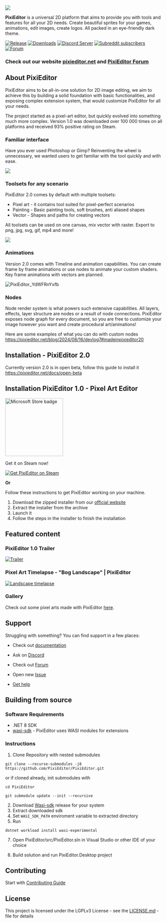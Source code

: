 <img src="https://github.com/user-attachments/assets/bd08c8bd-f610-449d-b1e2-6a990e562518">


**PixiEditor** is a universal 2D platform that aims to provide you with tools and features for all your 2D needs. Create beautiful sprites for your games, animations, edit images, create logos. All packed in an eye-friendly dark theme.     


[![Release](https://img.shields.io/github/v/release/flabbet/PixiEditor)](https://github.com/flabbet/PixiEditor/releases) 
[![Downloads](https://img.shields.io/github/downloads/PixiEditor/PixiEditor/total)](https://github.com/flabbet/PixiEditor/releases)
[![Discord Server](https://badgen.net/badge/discord/join%20chat/7289DA?icon=discord)](https://discord.gg/qSRMYmq)
[![Subreddit subscribers](https://img.shields.io/reddit/subreddit-subscribers/PixiEditor?label=%20r%2FPixiEditor&logoColor=%23e3002d)](https://reddit.com/r/PixiEditor)
[![Forum](https://img.shields.io/badge/PixiEditor-Forum-red?link=https%3A%2F%2Fforum.pixieditor.net%2F)](https://forum.pixieditor.net/)

### Check out our website [pixieditor.net](https://pixieditor.net) and [PixiEditor Forum](https://forum.pixieditor.net/)

## About PixiEditor

PixiEditor aims to be all-in-one solution for 2D image editing, we aim to achieve this by building a solid foundation with basic functionalities, and exposing complex extension system, that would customize PixiEditor for all your needs.

The project started as a pixel-art editor, but quickly evolved into something much more complex. Version 1.0 was downloaded over 100 000 times on all platforms and received 93% positive rating on Steam.

### Familiar interface

Have you ever used Photoshop or Gimp? Reinventing the wheel is unnecessary, we wanted users to get familiar with the tool quickly and with ease. 

![](https://opencollective-production.s3.us-west-1.amazonaws.com/account-long-description/d2e269a7-8ded-4e0a-a723-c014730dba1c/PixiEditor_6OoxS5PGVD.png)

### Toolsets for any scenario

PixiEditor 2.0 comes by default with multiple toolsets: 
- Pixel art - it contains tool suited for pixel-perfect scenarios
- Painting - Basic painting tools, soft brushes, anti aliased shapes
- Vector - Shapes and paths for creating vectors

All toolsets can be used on one canvas, mix vector with raster. Export to png, jpg, svg, gif, mp4 and more!

![](https://github.com/user-attachments/assets/605c901a-24aa-4c91-9ef9-0fa44878b614)

### Animations

Version 2.0 comes with Timeline and animation capabilities. You can create frame by frame animations or use nodes to animate your custom shaders.
Key frame animations with vectors are planned.

![PixiEditor_YdWFRnYxfb](https://github.com/user-attachments/assets/8fba0c6c-35c8-4ccb-9d69-d6beaff5d97f)

### Nodes

Node render system is what powers such extensive capabilities. All layers, effects, layer structure are nodes or a result of node connections. PixiEditor exposes node graph for every document, so you are free to customize your image however you want and create procedural art/animations!

Here are some examples of what you can do with custom nodes https://pixieditor.net/blog/2024/08/16/devlog7#madeinpixieditor20

## Installation - PixiEditor 2.0

Currently version 2.0 is in open beta, follow this guide to install it https://pixieditor.net/docs/open-beta

## Installation PixiEditor 1.0 - Pixel Art Editor

<a href='//www.microsoft.com/store/apps/9NDDRHS8PBRN?cid=storebadge&ocid=badge'><img src='https://developer.microsoft.com/store/badges/images/English_get-it-from-MS.png' alt='Microsoft Store badge' width="184"/></a>

Get it on Steam now!

[![Get PixiEditor on Steam](https://user-images.githubusercontent.com/121322/228988640-32fe5bd3-9dd0-4f3b-a8f2-f744bd9b50b5.png)](https://store.steampowered.com/app/2218560/PixiEditor__Pixel_Art_Editor?utm_source=GitHub)

**Or**

Follow these instructions to get PixiEditor working on your machine.

1. Download the zipped installer from our [official website](https://pixieditor.net/download)
2. Extract the installer from the archive
3. Launch it
4. Follow the steps in the installer to finish the installation

## Featured content

### PixiEditor 1.0 Trailer

[![Trailer](https://img.youtube.com/vi/UK8HnrAQhCo/0.jpg)](https://www.youtube.com/watch?v=UK8HnrAQhCo)

### Pixel Art Timelapse - "Bog Landscape" | PixiEditor

[![Landscape timelapse](https://img.youtube.com/vi/bzC-wy6HCB8/0.jpg)](https://www.youtube.com/watch?v=bzC-wy6HCB8)

### Gallery

Check out some pixel arts made with PixiEditor [here](https://github.com/PixiEditor/PixiEditor/wiki/Gallery).


## Support

Struggling with something? You can find support in a few places:

* Check out [documentation](https://pixieditor.net/docs)

* Ask on [Discord](https://discord.gg/qSRMYmq)
* Check out [Forum](https://forum.pixieditor.net)
* Open new [Issue](https://github.com/flabbet/PixiEditor/issues)
* [Get help](https://pixieditor.net/help)


## Building from source

### Software Requirements

* .NET 8 SDK
* [wasi-sdk](https://github.com/WebAssembly/wasi-sdk) - PixiEditor uses WASI modules for extensions

### Instructions

1. Clone Repository with nested submodules

`git clone --recurse-submodules -j8 https://github.com/PixiEditor/PixiEditor.git`

or if cloned already, init submodules with

```
cd PixiEditor
```
```
git submodule update --init --recursive
```

2. Download [Wasi-sdk](https://github.com/WebAssembly/wasi-sdk/releases) release for your system
3. Extract downloaded sdk 
4. Set `WASI_SDK_PATH` enviroment variable to extracted directory
5. Run 
```
dotnet workload install wasi-experimental
```

7. Open PixiEditor/src/PixiEditor.sln in Visual Studio or other IDE of your choice

8. Build solution and run PixiEditor.Desktop project

## Contributing 

Start with [Contributing Guide](https://github.com/PixiEditor/PixiEditor/blob/master/CONTRIBUTING.md)

## License

This project is licensed under the LGPLv3 License - see the [LICENSE.md](https://github.com/flabbet/PixiEditor/blob/master/LICENSE) - file for details
